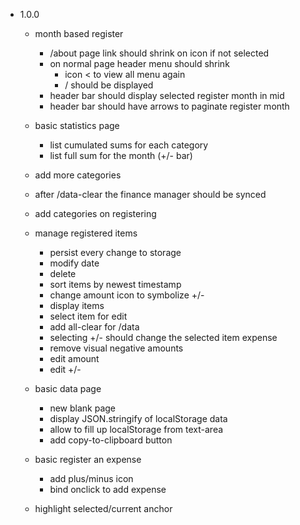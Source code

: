- 1.0.0
  - month based register
    + /about page link should shrink on icon if not selected
    - on normal page header menu should shrink
      - icon < to view all menu again
      - /<current-page> should be displayed
    - header bar should display selected register month in mid
    - header bar should have arrows to paginate register month

  - basic statistics page
    - list cumulated sums for each category
    - list full sum for the month (+/- bar)

  - add more categories

  + after /data-clear the finance manager should be synced

  + add categories on registering

  + manage registered items
    + persist every change to storage
    + modify date
    + delete
    + sort items by newest timestamp
    + change amount icon to symbolize +/-
    + display items
    + select item for edit
    + add all-clear for /data
    + selecting +/- should change the selected item expense
    + remove visual negative amounts
    + edit amount
    + edit +/-

  + basic data page
    + new blank page
    + display JSON.stringify of localStorage data
    + allow to fill up localStorage from text-area
    + add copy-to-clipboard button

  + basic register an expense
    + add plus/minus icon
    + bind onclick to add expense

  + highlight selected/current anchor
